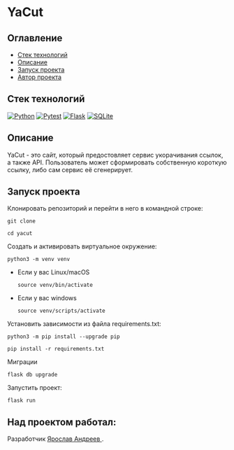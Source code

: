 # YaCut

## Оглавление
* [Стек технологий](#stack)
* [Описание](#description)
* [Запуск проекта](#start_project)
* [Автор проекта](#author)

## Стек технологий <a name="stack"></a>
[![Python](https://img.shields.io/badge/-Python-464641?style=flat-square&logo=Python)](https://www.python.org/)
[![Pytest](https://img.shields.io/badge/Pytest-464646?style=flat-square&logo=pytest)](https://docs.pytest.org/en/6.2.x/)
[![Flask](https://img.shields.io/badge/-Flask-464641?style=flat-square&logo=Flask)](https://flask.palletsprojects.com/en/2.3.x/)
[![SQLite](https://img.shields.io/badge/-SQLite-464641?style=flat-square&logo=SQLite)](https://www.sqlite.org/index.html)

## Описание <a name="description"></a>
YaCut - это сайт, который предостовляет сервис укорачивания ссылок, а также API. Пользователь может сформировать собственную короткую ссылку, либо сам сервис её сгенерирует.

## Запуск проекта <a name="start_project"></a>
Клонировать репозиторий и перейти в него в командной строке:

```
git clone 
```

```
cd yacut
```

Cоздать и активировать виртуальное окружение:

```
python3 -m venv venv
```

* Если у вас Linux/macOS

    ```
    source venv/bin/activate
    ```

* Если у вас windows

    ```
    source venv/scripts/activate
    ```

Установить зависимости из файла requirements.txt:

```
python3 -m pip install --upgrade pip
```

```
pip install -r requirements.txt
```

Миграции

```
flask db upgrade
```

Запустить проект:

```
flask run
```

## Над проектом работал: <a name="author"></a>
Разработчик [Ярослав Андреев ](https://github.com/D4rkLght).